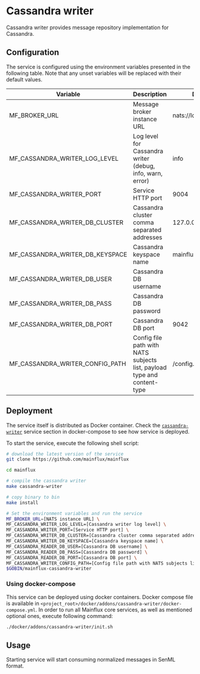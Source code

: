# Cassandra writer

Cassandra writer provides message repository implementation for Cassandra.

## Configuration

The service is configured using the environment variables presented in the
following table. Note that any unset variables will be replaced with their
default values.

| Variable                         | Description                                                             | Default               |
| -------------------------------- | ----------------------------------------------------------------------- | --------------------- |
| MF_BROKER_URL                    | Message broker instance URL                                             | nats://localhost:4222 |
| MF_CASSANDRA_WRITER_LOG_LEVEL    | Log level for Cassandra writer (debug, info, warn, error)               | info                  |
| MF_CASSANDRA_WRITER_PORT         | Service HTTP port                                                       | 9004                  |
| MF_CASSANDRA_WRITER_DB_CLUSTER   | Cassandra cluster comma separated addresses                             | 127.0.0.1             |
| MF_CASSANDRA_WRITER_DB_KEYSPACE  | Cassandra keyspace name                                                 | mainflux              |
| MF_CASSANDRA_WRITER_DB_USER      | Cassandra DB username                                                   |                       |
| MF_CASSANDRA_WRITER_DB_PASS      | Cassandra DB password                                                   |                       |
| MF_CASSANDRA_WRITER_DB_PORT      | Cassandra DB port                                                       | 9042                  |
| MF_CASSANDRA_WRITER_CONFIG_PATH  | Config file path with NATS subjects list, payload type and content-type | /config.toml          |

## Deployment
The service itself is distributed as Docker container. Check the [`cassandra-writer`](https://github.com/mainflux/mainflux/blob/master/docker/addons/cassandra-writer/docker-compose.yml#L30-L49) service section in docker-compose to see how service is deployed.

To start the service, execute the following shell script:

```bash
# download the latest version of the service
git clone https://github.com/mainflux/mainflux

cd mainflux

# compile the cassandra writer
make cassandra-writer

# copy binary to bin
make install

# Set the environment variables and run the service
MF_BROKER_URL=[NATS instance URL] \
MF_CASSANDRA_WRITER_LOG_LEVEL=[Cassandra writer log level] \
MF_CASSANDRA_WRITER_PORT=[Service HTTP port] \
MF_CASSANDRA_WRITER_DB_CLUSTER=[Cassandra cluster comma separated addresses] \
MF_CASSANDRA_WRITER_DB_KEYSPACE=[Cassandra keyspace name] \
MF_CASSANDRA_READER_DB_USER=[Cassandra DB username] \
MF_CASSANDRA_READER_DB_PASS=[Cassandra DB password] \
MF_CASSANDRA_READER_DB_PORT=[Cassandra DB port] \
MF_CASSANDRA_WRITER_CONFIG_PATH=[Config file path with NATS subjects list, payload type and content-type] \
$GOBIN/mainflux-cassandra-writer
```

### Using docker-compose

This service can be deployed using docker containers. Docker compose file is
available in `<project_root>/docker/addons/cassandra-writer/docker-compose.yml`.
In order to run all Mainflux core services, as well as mentioned optional ones,
execute following command:

```bash
./docker/addons/cassandra-writer/init.sh
```

## Usage

Starting service will start consuming normalized messages in SenML format.

[doc]: https://docs.mainflux.io
